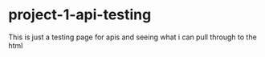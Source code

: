 # project-1-api-testing

This is just a testing page for apis and seeing what i can pull through to the html